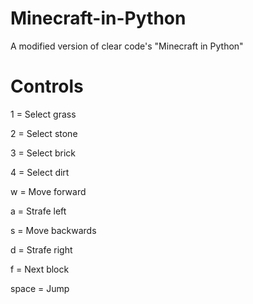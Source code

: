 # Minecraft-in-Python
A modified version of clear code's "Minecraft in Python"

# Controls

1 = Select grass

2 = Select stone

3 = Select brick

4 = Select dirt

w = Move forward

a = Strafe left

s = Move backwards

d = Strafe right

f = Next block

space = Jump
